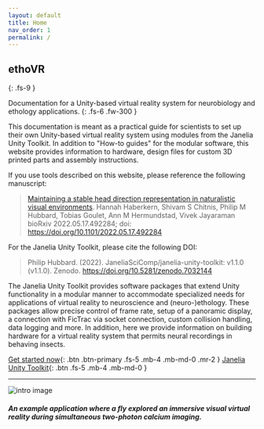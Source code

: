 ```yaml
---
layout: default
title: Home
nav_order: 1
permalink: /
---
```


## ethoVR
{: .fs-9 }

Documentation for a Unity-based virtual reality system for neurobiology and ethology applications.
{: .fs-6 .fw-300 }

This documentation is meant as a practical guide for scientists to set up their own Unity-based virtual reality system using modules from the Janelia Unity Toolkit. In addition to "How-to guides" for the modular software, this website provides information to hardware, design files for custom 3D printed parts and assembly instructions.


If you use tools described on this website, please reference the following manuscript:
> [Maintaining a stable head direction representation in naturalistic visual environments](https://biorxiv.org/content/10.1101/2022.05.17.492284v1.full).
> Hannah Haberkern, Shivam S Chitnis, Philip M Hubbard, Tobias Goulet, Ann M Hermundstad, Vivek Jayaraman
> bioRxiv 2022.05.17.492284; doi: https://doi.org/10.1101/2022.05.17.492284

For the Janelia Unity Toolkit, please cite the following DOI:
> Philip Hubbard. (2022). 
> JaneliaSciComp/janelia-unity-toolkit: v1.1.0 (v1.1.0). 
> Zenodo. https://doi.org/10.5281/zenodo.7032144


The Janelia Unity Toolkit provides software packages that extend Unity functionality in a modular manner to accommodate specialized needs for applications of virtual reality to neuroscience and (neuro-)ethology. These packages allow precise control of frame rate, setup of a panoramic display, a connection with FicTrac via socket connection, custom collision handling, data logging and more. In addition, here we provide information on building hardware for a virtual reality system that permits neural recordings in behaving insects.


[Get started now](https://haberkern-lab.github.io/ethoVR/getting-started/){: .btn .btn-primary .fs-5 .mb-4 .mb-md-0 .mr-2 }  [Janelia Unity Toolkit](https://github.com/JaneliaSciComp/janelia-unity-toolkit){: .btn .fs-5 .mb-4 .mb-md-0 }

---

![intro image](https://haberkern-lab.github.io/ethoVR/assets/DemoImage.png)
##### An example application where a fly explored an immersive visual virtual reality during simultaneous two-photon calcium imaging.
